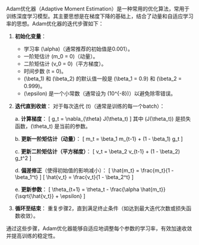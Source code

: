 Adam优化器（Adaptive Moment Estimation）是一种常用的优化算法，常用于训练深度学习模型。其主要思想是在梯度下降的基础上，结合了动量和自适应学习率的思想。Adam优化器的迭代步骤如下：

1. **初始化变量**：
   - 学习率 \(\alpha\)（通常推荐的初始值是0.001）。
   - 一阶矩估计 \(m_0 = 0\)（动量）。
   - 二阶矩估计 \(v_0 = 0\)（平方梯度）。
   - 时间步数 \(t = 0\)。
   - \(\beta_1\) 和 \(\beta_2\) 的默认值一般是 \(\beta_1 = 0.9\) 和 \(\beta_2 = 0.999\)。
   - \(\epsilon\) 是一个小常数（通常设为 \(10^{-8}\)）以避免除零错误。

2. **迭代直到收敛**：
   对于每次迭代 \(t\)（通常是训练的每一个batch）：
 
   a. **计算梯度**：
   \[
   g_t = \nabla_{\theta} J(\theta_t)
   \]
   其中 \(J(\theta_t)\) 是损失函数，\(\theta_t\) 是当前的参数。

   b. **更新一阶矩估计（动量）**：
   \[
   m_t = \beta_1 m_{t-1} + (1 - \beta_1) g_t
   \]

   c. **更新二阶矩估计（平方梯度）**：
   \[
   v_t = \beta_2 v_{t-1} + (1 - \beta_2) g_t^2
   \]

   d. **偏差修正**（使得初始值的影响减小）：
   \[
   \hat{m_t} = \frac{m_t}{1 - \beta_1^t}
   \]
   \[
   \hat{v_t} = \frac{v_t}{1 - \beta_2^t}
   \]

   e. **更新参数**：
   \[
   \theta_{t+1} = \theta_t - \frac{\alpha \hat{m_t}}{\sqrt{\hat{v_t}} + \epsilon}
   \]

3. **循环至结束**：
   重复步骤2，直到满足终止条件（如达到最大迭代次数或损失函数收敛）。

通过这些步骤，Adam优化器能够自适应地调整每个参数的学习率，有效加速收敛并提高训练的稳定性。